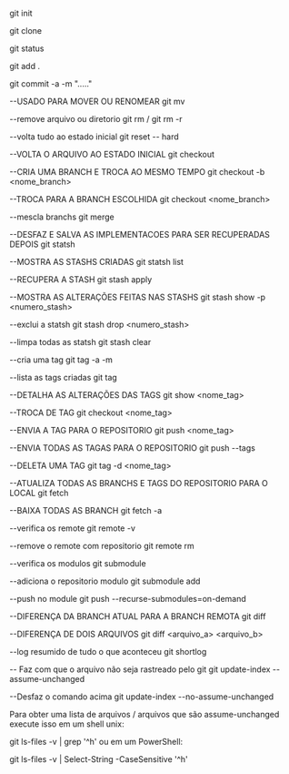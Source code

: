 git init

git clone

git status

git add .

git commit -a -m "....."

--USADO PARA MOVER OU RENOMEAR
git mv

--remove arquivo ou diretorio
git rm / git rm -r 

--volta tudo ao estado inicial
git reset -- hard <repo>

--VOLTA O ARQUIVO AO ESTADO INICIAL
git checkout <arquivo>

--CRIA UMA BRANCH E TROCA AO MESMO TEMPO
git checkout -b <nome_branch>

--TROCA PARA A BRANCH ESCOLHIDA
git checkout <nome_branch>

--mescla branchs
git merge

--DESFAZ E SALVA AS IMPLEMENTACOES PARA SER RECUPERADAS DEPOIS
git statsh

--MOSTRA AS STASHS CRIADAS
git statsh list

--RECUPERA A STASH
git stash apply <numero-stash>

--MOSTRA AS ALTERAÇÕES FEITAS NAS STASHS
git stash show -p <numero_stash>

--exclui a statsh
git stash drop <numero_stash>

--limpa todas as statsh
git stash clear 

--cria uma tag
git tag -a <nome> -m <mensagem>

--lista as tags criadas
git tag

--DETALHA AS ALTERAÇÕES DAS TAGS
git show <nome_tag>

--TROCA DE TAG
git checkout <nome_tag>

--ENVIA A TAG PARA O REPOSITORIO
git push <repo> <nome_tag>

--ENVIA TODAS AS TAGAS PARA O REPOSITORIO
git push <repo> --tags

--DELETA UMA TAG
git tag -d <nome_tag>

--ATUALIZA TODAS AS BRANCHS E TAGS DO REPOSITORIO PARA O LOCAL
git fetch

--BAIXA TODAS AS BRANCH
git fetch -a

--verifica os remote
 git remote -v

--remove o remote com repositorio
git remote rm <repo>

--verifica os modulos
git submodule

--adiciona o repositorio modulo
git submodule add <repo>

--push no module
git push --recurse-submodules=on-demand 

--DIFERENÇA DA BRANCH ATUAL PARA A BRANCH REMOTA
git diff

--DIFERENÇA DE DOIS ARQUIVOS
git diff <arquivo_a> <arquivo_b>

--log resumido de tudo o que aconteceu
git shortlog

-- Faz com que o arquivo não seja rastreado pelo git
git update-index --assume-unchanged <file>

--Desfaz o comando acima
git update-index --no-assume-unchanged <file>


Para obter uma lista de arquivos / arquivos que são assume-unchanged execute isso em um shell unix:

git ls-files -v | grep '^h'
ou em um PowerShell:

git ls-files -v | Select-String -CaseSensitive '^h'

